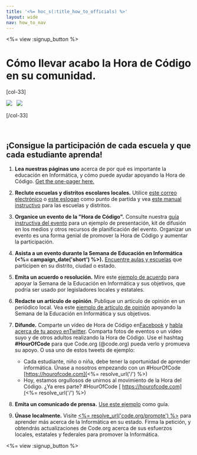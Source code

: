 ```yaml
---
title: '<%= hoc_s(:title_how_to_officials) %>'
layout: wide
nav: how_to_nav
---
```

<%= view :signup_button %>

# Cómo llevar acabo la Hora de Código en su comunidad.

[col-33]

![](/images/fit-275/highlight-obama.png)&nbsp;&nbsp;&nbsp;![](/images/fit-246/dan.jpg)

[/col-33]

<p style="clear:both">&nbsp;</p>

## ¡Consigue la participación de cada escuela y que cada estudiante aprenda!

1. **Lea nuestras páginas uno** acerca de por qué es importante la educación en Informática, y cómo puede ayudar apoyando la Hora de Código. [Get the one-pager here.](/files/hoc-one-pager.pdf)

2. **Reclute escuelas y distritos escolares locales.** Utilice [este correo electrónico](<%= resolve_url('/promote/resources#sample-emails') %>) o [este eslogan](<%= resolve_url('/promote/stats') %>) como punto de partida y vea [este manual instructivo](<%= resolve_url('/how-to') %>) para las escuelas y distritos.

3. **Organice un evento de la "Hora de Código".** Consulte nuestra [guía instructiva del evento](<%= resolve_url('/how-to/event') %>) para un ejemplo de presentación, kit de difusión en los medios y otros recursos de planificación del evento. Organizar un evento es una forma genial de promover la Hora de Código y aumentar la participación.

4. **Asista a un evento durante la Semana de Educación en Informática (<%= campaign_date('short') %>).** [Encuentre aulas y escuelas](<%= resolve_url('/events') %>) que participen en su distrito, ciudad o estado.

5. **Emita un acuerdo o resolución.** Mire este [ejemplo de acuerdo](<%= resolve_url('resources/proclamation') %>) para apoyar la Semana de la Educación en Informática y sus objetivos, que podría ser usado por legisladores locales y estatales.

6. **Redacte un artículo de opinión**. Publique un artículo de opinión en un periódico local. Vea este [ejemplo de artículo de opinión](<%= resolve_url('/promote/op-ed') %>) apoyando la Semana de la Educación en Informática y sus objetivos.

7. **Difunde.** Comparte un vídeo de Hora de Código en[Facebook](https://www.facebook.com/sharer/sharer.php?u=http%3A%2F%2Fhourofcode.com%2Fus) y [habla acerca de tu apoyo enTwitter](https://twitter.com/intent/tweet?url=http%3A%2F%2Fhourofcode.com&text=I%27m%20participating%20in%20this%20year%27s%20%23HourOfCode%2C%20are%20you%3F%20%40codeorg&original_referer=https%3A%2F%2Fwww.google.com%2Furl%3Fq%3Dhttps%253A%252F%252Ftwitter.com%252Fshare%253Fhashtags%253D%2526amp%253Brelated%253Dcodeorg%2526amp%253Btext%253DI%252527m%252Bparticipating%252Bin%252Bthis%252Byear%252527s%252B%252523HourOfCode%25252C%252Bare%252Byou%25253F%252B%252540codeorg%2526amp%253Burl%253Dhttp%25253A%25252F%25252Fhourofcode.com%26sa%3DD%26sntz%3D1%26usg%3DAFQjCNE1GLTUbKZfMlEh9Aj5w0iswz6PYQ&related=codeorg&hashtags=). Comparta fotos de eventos o un vídeo suyo y de otros adultos realizando la Hora de Código. Use el hashtag **#HourOfCode** para que Code.org (@code.org) pueda verlo y promueva su apoyo. O usa uno de estos tweets de ejemplo:
    
    - Cada estudiante, niño o niña, debe tener la oportunidad de aprender informática. Únase a nosotros empezando con un #HourOfCode [https://hourofcode.com](<%= resolve_url('/') %>)
    - Hoy, estamos orgullosos de unirnos al movimiento de la Hora del Código. ¿Ya eres parte? #HourOfCode [ https://hourofcode.com](<%= resolve_url('/') %>)   
          
        

8. **Emita un comunicado de prensa.** [Use este ejemplo](<%= resolve_url('/promote/official-press-release') %>) como guía.

9. **Únase localmente.** Visite [<%= resolve_url('code.org/promote') %>](<%= resolve_url('https://code.org/promote') %>) para aprender más acerca de la Informática en su estado. Firma la petición, y obtendrás actualizaciones de Code.org acerca de sus esfuerzos locales, estatales y federales para promover la Informática.

<%= view :signup_button %>